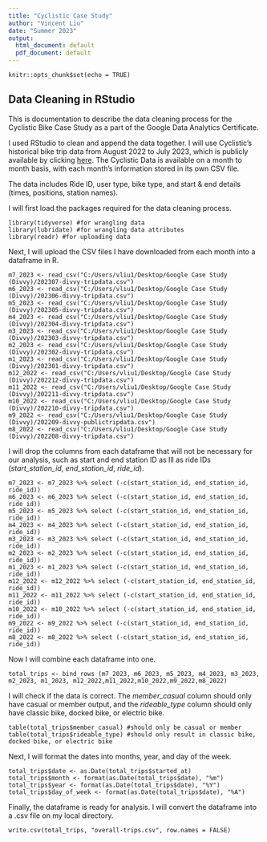 ```yaml
---
title: "Cyclistic Case Study"
author: "Vincent Liu"
date: "Summer 2023"
output:
  html_document: default
  pdf_document: default
---
```


```{r setup, include=FALSE}
knitr::opts_chunk$set(echo = TRUE)
```


## Data Cleaning in RStudio

This is documentation to describe the data cleaning process for the Cyclistic Bike Case Study as a part of the Google Data Analytics Certificate. 

I used RStudio to clean and append the data together. I will use Cyclistic’s historical bike trip data from August 2022 to July 2023, which is publicly available by clicking [here](https://divvy-tripdata.s3.amazonaws.com/index.html). The Cyclistic Data is available on a month to month basis, with each month’s information stored in its own CSV file.

The data includes Ride ID, user type, bike type, and start & end details (times, positions, station names).

I will first load the packages required for the data cleaning process. 

```{r}
library(tidyverse) #for wrangling data
library(lubridate) #for wrangling data attributes
library(readr) #for uploading data 
```

Next, I will upload the CSV files I have downloaded from each month into a dataframe in R.  
```{r}
m7_2023 <- read_csv("C:/Users/vliu1/Desktop/Google Case Study (Divvy)/202307-divvy-tripdata.csv")
m6_2023 <- read_csv("C:/Users/vliu1/Desktop/Google Case Study (Divvy)/202306-divvy-tripdata.csv")
m5_2023 <- read_csv("C:/Users/vliu1/Desktop/Google Case Study (Divvy)/202305-divvy-tripdata.csv")
m4_2023 <- read_csv("C:/Users/vliu1/Desktop/Google Case Study (Divvy)/202304-divvy-tripdata.csv")
m3_2023 <- read_csv("C:/Users/vliu1/Desktop/Google Case Study (Divvy)/202303-divvy-tripdata.csv")
m2_2023 <- read_csv("C:/Users/vliu1/Desktop/Google Case Study (Divvy)/202302-divvy-tripdata.csv")
m1_2023 <- read_csv("C:/Users/vliu1/Desktop/Google Case Study (Divvy)/202301-divvy-tripdata.csv")
m12_2022 <- read_csv("C:/Users/vliu1/Desktop/Google Case Study (Divvy)/202212-divvy-tripdata.csv")
m11_2022 <- read_csv("C:/Users/vliu1/Desktop/Google Case Study (Divvy)/202211-divvy-tripdata.csv")
m10_2022 <- read_csv("C:/Users/vliu1/Desktop/Google Case Study (Divvy)/202210-divvy-tripdata.csv")
m9_2022 <- read_csv("C:/Users/vliu1/Desktop/Google Case Study (Divvy)/202209-divvy-publictripdata.csv")
m8_2022 <- read_csv("C:/Users/vliu1/Desktop/Google Case Study (Divvy)/202208-divvy-tripdata.csv")
```


I will drop the columns from each dataframe that will not be necessary for our analysis, such as start and end station ID as Ill as ride IDs (*start_station_id*, *end_station_id*, *ride_id*).
```{r}
m7_2023 <- m7_2023 %>% select (-c(start_station_id, end_station_id, ride_id))
m6_2023 <- m6_2023 %>% select (-c(start_station_id, end_station_id, ride_id))
m5_2023 <- m5_2023 %>% select (-c(start_station_id, end_station_id, ride_id))
m4_2023 <- m4_2023 %>% select (-c(start_station_id, end_station_id, ride_id))
m3_2023 <- m3_2023 %>% select (-c(start_station_id, end_station_id, ride_id))
m2_2023 <- m2_2023 %>% select (-c(start_station_id, end_station_id, ride_id))
m1_2023 <- m1_2023 %>% select (-c(start_station_id, end_station_id, ride_id))
m12_2022 <- m12_2022 %>% select (-c(start_station_id, end_station_id, ride_id))
m11_2022 <- m11_2022 %>% select (-c(start_station_id, end_station_id, ride_id))
m10_2022 <- m10_2022 %>% select (-c(start_station_id, end_station_id, ride_id))
m9_2022 <- m9_2022 %>% select (-c(start_station_id, end_station_id, ride_id))
m8_2022 <- m8_2022 %>% select (-c(start_station_id, end_station_id, ride_id))
```

Now I will combine each dataframe into one. 
```{r}
total_trips <- bind_rows (m7_2023, m6_2023, m5_2023, m4_2023, m3_2023, m2_2023, m1_2023, m12_2022,m11_2022,m10_2022,m9_2022,m8_2022)
```

I will check if the data is correct. The *member_casual* column should only have casual or member output, and the *rideable_type* column should only have classic bike, docked bike, or electric bike.

```{r}
table(total_trips$member_casual) #should only be casual or member
table(total_trips$rideable_type) #should only result in classic bike, docked bike, or electric bike
```

Next, I will format the dates into months, year, and day of the week. 

```{r}
total_trips$date <- as.Date(total_trips$started_at)
total_trips$month <- format(as.Date(total_trips$date), "%m")
total_trips$year <- format(as.Date(total_trips$date), "%Y")
total_trips$day_of_week <- format(as.Date(total_trips$date), "%A")
```

Finally, the dataframe is ready for analysis. I will convert the dataframe into a .csv file on my local directory. 

```{r}
write.csv(total_trips, "overall-trips.csv", row.names = FALSE)
```
